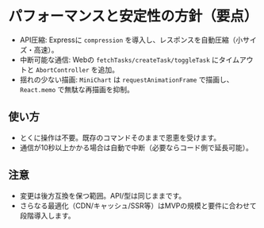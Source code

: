 # パフォーマンスと安定性の方針（要点）

- API圧縮: Expressに `compression` を導入し、レスポンスを自動圧縮（小サイズ・高速）。
- 中断可能な通信: Webの `fetchTasks/createTask/toggleTask` にタイムアウトと `AbortController` を追加。
- 揺れの少ない描画: `MiniChart` は `requestAnimationFrame` で描画し、`React.memo` で無駄な再描画を抑制。

## 使い方
- とくに操作は不要。既存のコマンドそのままで恩恵を受けます。
- 通信が10秒以上かかる場合は自動で中断（必要ならコード側で延長可能）。

## 注意
- 変更は後方互換を保つ範囲。API/型は同じままです。
- さらなる最適化（CDN/キャッシュ/SSR等）はMVPの規模と要件に合わせて段階導入します。

